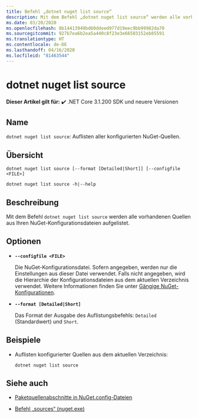 ```yaml
---
title: Befehl „dotnet nuget list source“
description: Mit dem Befehl „dotnet nuget list source“ werden alle vorhandenen Quellen aus Ihren NuGet-Konfigurationsdateien aufgelistet.
ms.date: 03/20/2020
ms.openlocfilehash: 8b14413949bd60ddeed977d19eec9bb99982da70
ms.sourcegitcommit: 927b7ea6b2ea5a440c8f23e3e66503152eb85591
ms.translationtype: HT
ms.contentlocale: de-DE
ms.lasthandoff: 04/16/2020
ms.locfileid: "81463544"
---
```

# <a name="dotnet-nuget-list-source"></a>dotnet nuget list source

**Dieser Artikel gilt für:** ✔️ .NET Core 3.1.200 SDK und neuere Versionen

## <a name="name"></a>Name

`dotnet nuget list source`: Auflisten aller konfigurierten NuGet-Quellen.

## <a name="synopsis"></a>Übersicht

```dotnetcli
dotnet nuget list source [--format [Detailed|Short]] [--configfile <FILE>]

dotnet nuget list source -h|--help
```

## <a name="description"></a>Beschreibung

Mit dem Befehl `dotnet nuget list source` werden alle vorhandenen Quellen aus Ihren NuGet-Konfigurationsdateien aufgelistet.

## <a name="options"></a>Optionen

- **`--configfile <FILE>`**

  Die NuGet-Konfigurationsdatei. Sofern angegeben, werden nur die Einstellungen aus dieser Datei verwendet. Falls nicht angegeben, wird die Hierarchie der Konfigurationsdateien aus dem aktuellen Verzeichnis verwendet. Weitere Informationen finden Sie unter [Gängige NuGet-Konfigurationen](https://docs.microsoft.com/nuget/consume-packages/configuring-nuget-behavior).

- **`--format [Detailed|Short]`**

  Das Format der Ausgabe des Auflistungsbefehls: `Detailed` (Standardwert) und `Short`.

## <a name="examples"></a>Beispiele

- Auflisten konfigurierter Quellen aus dem aktuellen Verzeichnis:

  ```dotnetcli
  dotnet nuget list source
  ```

## <a name="see-also"></a>Siehe auch

- [Paketquellenabschnitte in NuGet.config-Dateien](/nuget/reference/nuget-config-file#package-source-sections)

- [Befehl „sources“ (nuget.exe)](/nuget/reference/cli-reference/cli-ref-sources)
